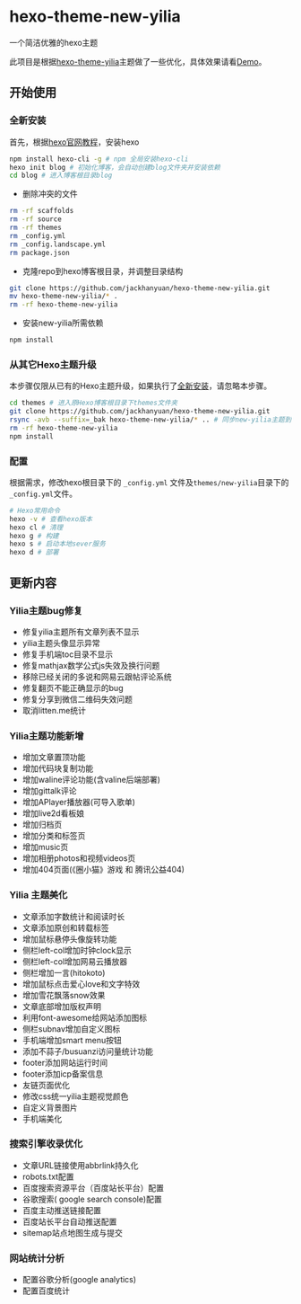 # hexo-theme-new-yilia

一个简洁优雅的hexo主题

此项目是根据[hexo-theme-yilia](https://github.com/litten/hexo-theme-yilia)主题做了一些优化，具体效果请看[Demo](https://sanshui.findn.cn/)。

## 开始使用

### 全新安装

首先，根据[hexo官网教程](https://hexo.io/zh-cn/docs/)，安装hexo

```sh
npm install hexo-cli -g # npm 全局安装hexo-cli
hexo init blog # 初始化博客，会自动创建blog文件夹并安装依赖
cd blog # 进入博客根目录blog
```

- 删除冲突的文件

```sh
rm -rf scaffolds
rm -rf source
rm -rf themes
rm _config.yml
rm _config.landscape.yml
rm package.json
```

- 克隆repo到hexo博客根目录，并调整目录结构

```sh
git clone https://github.com/jackhanyuan/hexo-theme-new-yilia.git
mv hexo-theme-new-yilia/* .
rm -rf hexo-theme-new-yilia
```

- 安装new-yilia所需依赖

```sh
npm install
```

### 从其它Hexo主题升级

本步骤仅限从已有的Hexo主题升级，如果执行了[全新安装](#全新安装)，请忽略本步骤。

```sh
cd themes # 进入原Hexo博客根目录下themes文件夹
git clone https://github.com/jackhanyuan/hexo-theme-new-yilia.git
rsync -avb --suffix=_bak hexo-theme-new-yilia/* .. # 同步new-yilia主题到原Hexo博客根目录，如果有冲突会自动备份冲突文件（以_bak结尾）。
rm -rf hexo-theme-new-yilia
npm install
```

### 配置

根据需求，修改hexo根目录下的 `_config.yml` 文件及`themes/new-yilia`目录下的`_config.yml`文件。

```sh
# Hexo常用命令
hexo -v # 查看hexo版本
hexo cl # 清理
hexo g # 构建
hexo s # 启动本地sever服务
hexo d # 部署
```

## 更新内容

### Yilia主题bug修复

- 修复yilia主题所有文章列表不显示
- yilia主题头像显示异常
- 修复手机端toc目录不显示
- 修复mathjax数学公式js失效及换行问题
- 移除已经关闭的多说和网易云跟帖评论系统
- 修复翻页不能正确显示的bug
- 修复分享到微信二维码失效问题
- 取消litten.me统计

### Yilia主题功能新增

- 增加文章置顶功能
- 增加代码块复制功能
- 增加waline评论功能(含valine后端部署)
- 增加gittalk评论
- 增加APlayer播放器(可导入歌单)
- 增加live2d看板娘
- 增加归档页
- 增加分类和标签页
- 增加music页
- 增加相册photos和视频videos页
- 增加404页面(《圈小猫》游戏 和 腾讯公益404)

### Yilia 主题美化

- 文章添加字数统计和阅读时长
- 文章添加原创和转载标签
- 增加鼠标悬停头像旋转功能
- 侧栏left-col增加时钟clock显示
- 侧栏left-col增加网易云播放器
- 侧栏增加一言(hitokoto)
- 增加鼠标点击爱心love和文字特效
- 增加雪花飘落snow效果
- 文章底部增加版权声明
- 利用font-awesome给网站添加图标
- 侧栏subnav增加自定义图标
- 手机端增加smart menu按钮
- 添加不蒜子/busuanzi访问量统计功能
- footer添加网站运行时间
- footer添加icp备案信息
- 友链页面优化
- 修改css统一yilia主题视觉颜色
- 自定义背景图片
- 手机端美化

### 搜索引擎收录优化

- 文章URL链接使用abbrlink持久化
- robots.txt配置
- 百度搜索资源平台（百度站长平台）配置
- 谷歌搜索( google search console)配置
- 百度主动推送链接配置
- 百度站长平台自动推送配置
- sitemap站点地图生成与提交

### 网站统计分析

- 配置谷歌分析(google analytics)
- 配置百度统计


